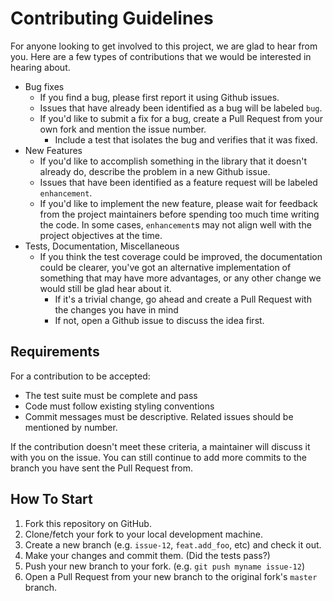 # Contributing Guidelines

For anyone looking to get involved to this project, we are glad to hear from you. Here are a few types of contributions
that we would be interested in hearing about.

*  Bug fixes
    -  If you find a bug, please first report it using Github issues.
    -  Issues that have already been identified as a bug will be labeled `bug`.
    -  If you'd like to submit a fix for a bug, create a Pull Request from your own fork and mention the issue number.
        +  Include a test that isolates the bug and verifies that it was fixed.
*  New Features
    -  If you'd like to accomplish something in the library that it doesn't already do, describe the problem in a new
       Github issue.
    -  Issues that have been identified as a feature request will be labeled `enhancement`.
    -  If you'd like to implement the new feature, please wait for feedback from the project maintainers before spending
       too much time writing the code. In some cases, `enhancement`s may not align well with the project objectives at
       the time.
*  Tests, Documentation, Miscellaneous
    -  If you think the test coverage could be improved, the documentation could be clearer, you've got an alternative
       implementation of something that may have more advantages, or any other change we would still be glad hear about
       it.
       -  If it's a trivial change, go ahead and create a Pull Request with the changes you have in mind
       -  If not, open a Github issue to discuss the idea first.

## Requirements

For a contribution to be accepted:

*  The test suite must be complete and pass
*  Code must follow existing styling conventions
*  Commit messages must be descriptive. Related issues should be mentioned by number.

If the contribution doesn't meet these criteria, a maintainer will discuss it with you on the issue. You can still
continue to add more commits to the branch you have sent the Pull Request from.

## How To Start

1. Fork this repository on GitHub.
1. Clone/fetch your fork to your local development machine.
1. Create a new branch (e.g. `issue-12`, `feat.add_foo`, etc) and check it out.
1. Make your changes and commit them. (Did the tests pass?)
1. Push your new branch to your fork. (e.g. `git push myname issue-12`)
1. Open a Pull Request from your new branch to the original fork's `master` branch.
